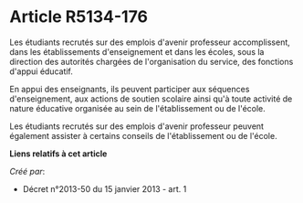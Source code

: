 # Article R5134-176

Les étudiants recrutés sur des emplois d'avenir professeur accomplissent, dans les établissements d'enseignement et dans les
écoles, sous la direction des autorités chargées de l'organisation du service, des fonctions d'appui éducatif.

En appui des enseignants, ils peuvent participer aux séquences d'enseignement, aux actions de soutien scolaire ainsi qu'à
toute activité de nature éducative organisée au sein de l'établissement ou de l'école.

Les étudiants recrutés sur des emplois d'avenir professeur peuvent également assister à certains conseils de l'établissement
ou de l'école.

**Liens relatifs à cet article**

_Créé par_:

  - Décret n°2013-50 du 15 janvier 2013 - art. 1
